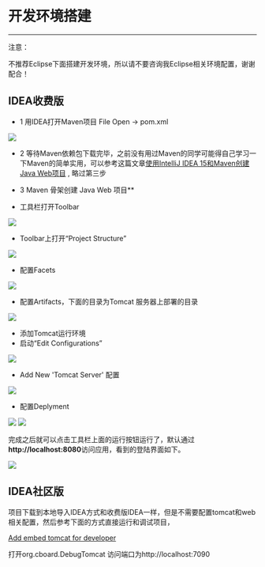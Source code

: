 # 开发环境搭建
---
<div class="admonition warning">
  <p class="admonition-title">注意：</p>
  <p>不推荐Eclipse下面搭建开发环境，所以请不要咨询我Eclipse相关环境配置，谢谢配合！</p>
</div>

## IDEA收费版
* 1 用IDEA打开Maven项目
File Open -> pom.xml 

![](../../assets/1_OpenProject.png)


* 2 等待Maven依赖包下载完毕，之前没有用过Maven的同学可能得自己学习一下Maven的简单实用，可以参考这篇文章[使用IntelliJ IDEA 15和Maven创建Java Web项目](http://blog.csdn.net/myarrow/article/details/50824793) , 略过第三步 

* 3 Maven 骨架创建 Java Web 项目**

* 工具栏打开Toolbar

![](../../assets/2_show_toolbar_2.png)

* Toolbar上打开“Project Structure”

![](../../assets/2_show_toolbar.png)

* 配置Facets 

![](../../assets/4_Facets.png)

* 配置Artifacts，下面的目录为Tomcat 服务器上部署的目录

![](../../assets/6_Artifacts.png)

* 添加Tomcat运行环境 
* 启动“Edit Configurations” 

![](../../assets/EditRunConf.png)

* Add New 'Tomcat Server' 配置 

![](../../assets/AddTomcatRunConf.png)

* 配置Deplyment 

![](../../assets/Deploy1.png)
![](../../assets/Deploy2.png)


完成之后就可以点击工具栏上面的运行按钮运行了，默认通过**http://localhost:8080**访问应用，看到的登陆界面如下。

![](../../assets/login.jpg)


## IDEA社区版
项目下载到本地导入IDEA方式和收费版IDEA一样，但是不需要配置tomcat和web相关配置，然后参考下面的方式直接运行和调试项目， 

[Add embed tomcat for developer](https://github.com/yzhang921/CBoard/pull/40) 

打开org.cboard.DebugTomcat
访问端口为http://localhost:7090




